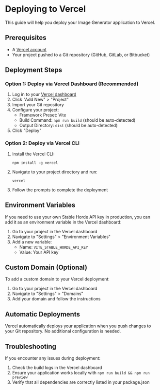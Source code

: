 # Deploying to Vercel

This guide will help you deploy your Image Generator application to Vercel.

## Prerequisites

- A [Vercel account](https://vercel.com/signup)
- Your project pushed to a Git repository (GitHub, GitLab, or Bitbucket)

## Deployment Steps

### Option 1: Deploy via Vercel Dashboard (Recommended)

1. Log in to your [Vercel dashboard](https://vercel.com/dashboard)
2. Click "Add New" > "Project"
3. Import your Git repository
4. Configure your project:
   - Framework Preset: Vite
   - Build Command: `npm run build` (should be auto-detected)
   - Output Directory: `dist` (should be auto-detected)
5. Click "Deploy"

### Option 2: Deploy via Vercel CLI

1. Install the Vercel CLI:
   ```
   npm install -g vercel
   ```

2. Navigate to your project directory and run:
   ```
   vercel
   ```

3. Follow the prompts to complete the deployment

## Environment Variables

If you need to use your own Stable Horde API key in production, you can add it as an environment variable in the Vercel dashboard:

1. Go to your project in the Vercel dashboard
2. Navigate to "Settings" > "Environment Variables"
3. Add a new variable:
   - Name: `VITE_STABLE_HORDE_API_KEY`
   - Value: Your API key

## Custom Domain (Optional)

To add a custom domain to your Vercel deployment:

1. Go to your project in the Vercel dashboard
2. Navigate to "Settings" > "Domains"
3. Add your domain and follow the instructions

## Automatic Deployments

Vercel automatically deploys your application when you push changes to your Git repository. No additional configuration is needed.

## Troubleshooting

If you encounter any issues during deployment:

1. Check the build logs in the Vercel dashboard
2. Ensure your application works locally with `npm run build && npm run preview`
3. Verify that all dependencies are correctly listed in your package.json 